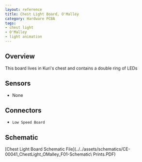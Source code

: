 ```yaml
---
layout: reference
title: Chest Light Board, O'Malley
category: Hardware PCBA
tags:
- chest light
- O'Malley
- light animation
---
```


## Overview
This board lives in Kuri's chest and contains a double ring of LEDs

## Sensors
- None

## Connectors
- ``Low Speed Board``

## Schematic
[Chest Light Board Schematic File](../../assets/schematics/CE-00041_ChestLight_OMalley_F01-Schematic\ Prints.PDF)

